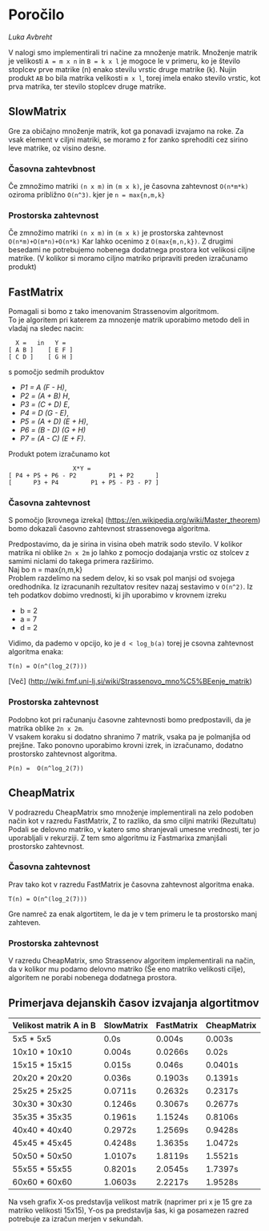 # Poročilo

*Luka Avbreht*

V nalogi smo implementirali tri načine za množenje matrik.
Množenje matrik je velikosti `A = m x n` in `B = k x l` je mogoce le v primeru, ko je število stoplcev prve matrike (n) enako stevilu vrstic druge matrike (k). 
Nujin produkt `AB` bo bila matrika velikosti `m x l`, torej imela enako stevilo vrstic, kot prva matrika, ter stevilo stoplcev druge matrike. 

## SlowMatrix

Gre za običajno množenje matrik, kot ga ponavadi izvajamo na roke. Za vsak element v ciljni matriki, se moramo z for zanko sprehoditi cez sirino leve matrike, oz visino desne.

### Časovna zahtevbnost 

Če zmnožimo matriki `(n x m)` in `(m x k)`, je časovna zahtevnost `O(n*m*k)` oziroma približno 
`O(n^3)`. kjer je `n = max{n,m,k}`

### Prostorska zahtevnost

Če zmnožimo matriki `(n x m)` in `(m x k)` je prostorska zahtevnost 
`O(n*m)+O(m*n)+O(n*k)` Kar lahko ocenimo z `O(max{m,n,k})`. Z drugimi besedami 
ne potrebujemo nobenega dodatnega prostora kot velikosi ciljne matrike. (V kolikor si moramo ciljno matriko pripraviti 
preden izračunamo produkt)

## FastMatrix

Pomagali si bomo z tako imenovanim Strassenovim algoritmom.  
To je algoritem pri katerem za mnozenje matrik uporabimo metodo deli in vladaj na sledec nacin:  
```
  X =   in   Y =   
[ A B ]    [ E F ]    
[ C D ]    [ G H ]      
```  
s pomočjo sedmih produktov  

* *P1 = A (F - H)*,
* *P2 = (A + B) H*,
* *P3 = (C + D) E*,
* *P4 = D (G - E)*,
* *P5 = (A + D) (E + H)*,
* *P6 = (B - D) (G + H)* 
* *P7 = (A - C) (E + F)*.

Produkt potem izračunamo kot  
```
                  X*Y =
[ P4 + P5 + P6 - P2         P1 + P2      ]
[      P3 + P4         P1 + P5 - P3 - P7 ]
```



### Časovna zahtevnost

S pomočjo [krovnega izreka] (https://en.wikipedia.org/wiki/Master_theorem) bomo dokazali časovno zahtevnost strassenovega algoritma.

Predpostavimo, da je sirina in visina obeh matrik sodo stevilo. V kolikor matrika ni oblike `2n x 2m` jo lahko z pomocjo dodajanja vrstic oz stolcev z samimi niclami do takega primera razširimo.   
Naj bo n = max{n,m,k}  
Problem razdelimo na sedem delov, ki so vsak pol manjsi od svojega oredhodnika. Iz izracunanih rezultatov resitev nazaj sestavimo v `O(n^2)`. Iz teh podatkov dobimo vrednosti, ki jih uporabimo v krovnem izreku   
* b = 2  
* a = 7  
* d = 2  


Vidimo, da pademo v opcijo, ko je `d < log_b(a)` torej je csovna zahtevnost algoritma enaka:

`T(n) = O(n^(log_2(7)))`


[Več] (http://wiki.fmf.uni-lj.si/wiki/Strassenovo_mno%C5%BEenje_matrik)

### Prostorska zahtevnost

Podobno kot pri računanju časovne zahtevnosti bomo predpostavili, da je matrika oblike `2n x 2m`.  
V vsakem koraku si dodatno shranimo 7 matrik, vsaka pa je polmanjša od prejšne. Tako ponovno uporabimo krovni izrek, in izračunamo, dodatno prostorsko zahtevnost algoritma.  

`P(n) =  O(n^log_2(7))`

## CheapMatrix

V podrazredu CheapMatrix smo množenje implementirali na zelo podoben način kot v razredu FastMatrix, Z to razliko, da smo ciljni matriki (Rezultatu) Podali se delovno matriko, v katero smo shranjevali umesne vrednosti, ter jo uporabljali v rekurziji. Z tem smo algoritmu iz Fastmarixa zmanjšali prostorsko zahtevnost. 

### Časovna zahtevnost

Prav tako kot v razredu FastMatrix je časovna zahtevnost algoritma enaka.

`T(n) = O(n^(log_2(7)))`

Gre namreč za enak algortitem, le da je v tem primeru le ta prostorsko manj zahteven.

### Prostorska zahtevnost

V razredu CheapMatrix, smo Strassenov algoritem implementirali na način, da v kolikor mu podamo delovno matriko (Še eno 
matriko velikosti cilje), algoritem ne porabi nobenega dodatnega prostora.

## Primerjava dejanskih časov izvajanja algortitmov

Velikost matrik A in B |  SlowMatrix  |  FastMatrix |   CheapMatrix 
----------------------------------|--------------|-------------|----------------- 
    5x5 * 5x5 | 0.0s | 0.004s | 0.003s 
    10x10 * 10x10 | 0.004s | 0.0266s | 0.02s 
    15x15 * 15x15 | 0.015s | 0.046s | 0.0401s 
    20x20 * 20x20 | 0.036s | 0.1903s | 0.1391s 
    25x25 * 25x25 | 0.0711s | 0.2632s | 0.2317s 
    30x30 * 30x30 | 0.1246s | 0.3067s | 0.2677s 
    35x35 * 35x35 | 0.1961s | 1.1524s | 0.8106s 
    40x40 * 40x40 | 0.2972s | 1.2569s | 0.9428s 
    45x45 * 45x45 | 0.4248s | 1.3635s | 1.0472s 
    50x50 * 50x50 | 1.0107s | 1.8119s | 1.5521s 
    55x55 * 55x55 | 0.8201s | 2.0545s | 1.7397s 
    60x60 * 60x60 | 1.0603s | 2.2217s | 1.9528s 


Na vseh grafix X-os predstavlja velikost matrik (naprimer pri x je 15 gre za matriko velikosti 15x15), 
Y-os pa predstavlja šas, ki ga posamezen razred potrebuje za izračun merjen v sekundah. 

